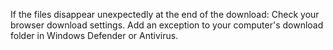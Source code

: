 If the files disappear unexpectedly at the end of the download:
Check your browser download settings.
Add an exception to your computer's download folder in Windows Defender or Antivirus.
